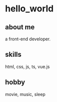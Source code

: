 # hello_world

## about me

a front-end developer.

## skills

html, css, js, ts, vue.js

## hobby

movie, music, sleep
